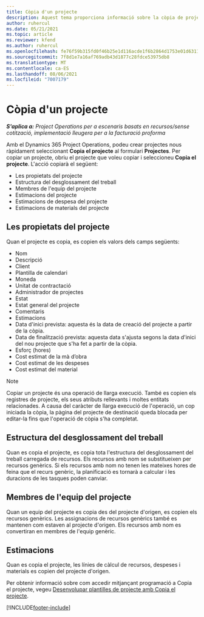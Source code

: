 ```yaml
---
title: Còpia d'un projecte
description: Aquest tema proporciona informació sobre la còpia de projectes al Dynamics 365 Project Operations.
author: ruhercul
ms.date: 05/21/2021
ms.topic: article
ms.reviewer: kfend
ms.author: ruhercul
ms.openlocfilehash: fe76f59b315fd0f46b25e1d116acde1f6b2864d1753e01d6311ea93ae7d116fc
ms.sourcegitcommit: 7f8d1e7a16af769adb43d1877c28fdce53975db8
ms.translationtype: MT
ms.contentlocale: ca-ES
ms.lasthandoff: 08/06/2021
ms.locfileid: "7007179"
---
```

# <a name="copy-a-project"></a>Còpia d'un projecte

_**S'aplica a:** Project Operations per a escenaris basats en recursos/sense cotització, implementació lleugera per a la facturació proforma_

Amb el Dynamics 365 Project Operations, podeu crear projectes nous ràpidament seleccionant **Copia el projecte** al formulari **Projectes**. Per copiar un projecte, obriu el projecte que voleu copiar i seleccioneu **Copia el projecte**. L'acció copiarà el següent:

- Les propietats del projecte 
- Estructura del desglossament del treball
- Membres de l'equip del projecte
- Estimacions del projecte
- Estimacions de despesa del projecte
- Estimacions de materials del projecte

## <a name="project-properties"></a>Les propietats del projecte

Quan el projecte es copia, es copien els valors dels camps següents:

- Nom
- Descripció
- Client
- Plantilla de calendari
- Moneda
- Unitat de contractació
- Administrador de projectes
- Estat
- Estat general del projecte
- Comentaris
- Estimacions
- Data d'inici prevista: aquesta és la data de creació del projecte a partir de la còpia.
- Data de finalització prevista: aquesta data s'ajusta segons la data d'inici del nou projecte que s'ha fet a partir de la còpia.
- Esforç (hores)
- Cost estimat de la mà d’obra
- Cost estimat de les despeses
- Cost estimat del material

> [!NOTE]
> Copiar un projecte és una operació de llarga execució. També es copien els registres de projecte, els seus atributs rellevants i moltes entitats relacionades. A causa del caràcter de llarga execució de l'operació, un cop iniciada la còpia, la pàgina del projecte de destinació queda blocada per editar-la fins que l'operació de còpia s'ha completat.

## <a name="work-breakdown-structure"></a>Estructura del desglossament del treball

Quan es copia el projecte, es copia tota l'estructura del desglossament del treball carregada de recursos. Els recursos amb nom se substitueixen per recursos genèrics. Si els recursos amb nom no tenen les mateixes hores de feina que el recurs genèric, la planificació es tornarà a calcular i les duracions de les tasques poden canviar.

## <a name="project-team-members"></a>Membres de l'equip del projecte

Quan un equip del projecte es copia des del projecte d'origen, es copien els recursos genèrics. Les assignacions de recursos genèrics també es mantenen com estaven al projecte d'origen. Els recursos amb nom es convertiran en membres de l'equip genèric.

## <a name="estimates"></a>Estimacions

Quan es copia el projecte, les línies de càlcul de recursos, despeses i materials es copien del projecte d'origen. 

Per obtenir informació sobre com accedir mitjançant programació a Copia el projecte, vegeu [Desenvolupar plantilles de projecte amb Copia el projecte](dev-copy-project.md).


[!INCLUDE[footer-include](../includes/footer-banner.md)]
